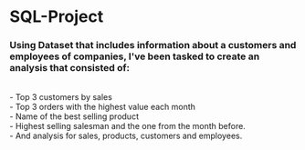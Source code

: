 # SQL-Project
<h3>Using Dataset that includes information about a customers and employees of companies,
I've been tasked to create an analysis that consisted of:</h3>
<br>
- Top 3 customers by sales
<br>
- Top 3 orders with the highest value each month
<br>
- Name of the best selling product
<br>
- Highest selling salesman and the one from the month before.
<br>
- And analysis for sales, products, customers and employees.

